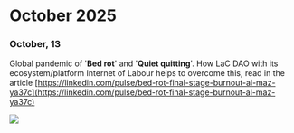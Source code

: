 # **October 2025**

### October, 13

Global pandemic of '**Bed rot**' and '**Quiet quitting**'. How LaC DAO with its ecosystem/platform Internet of Labour helps to overcome this, read in the article [https://linkedin.com/pulse/bed-rot-final-stage-burnout-al-maz-ya37c](https://linkedin.com/pulse/bed-rot-final-stage-burnout-al-maz-ya37c)



![](https://media.licdn.com/dms/image/v2/D5612AQEJnVvXmaZ0cg/article-cover_image-shrink_720_1280/B56ZnNpdbUJ8AI-/0/1760091824371?e=2147483647&v=beta&t=HnKf14FoaK0yRBD_DQwpstQTosz4iafJX3gLUGjGqlY)


